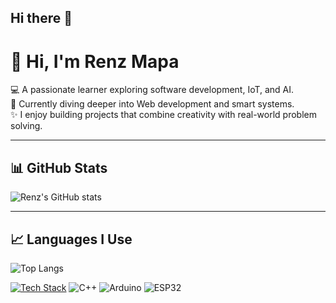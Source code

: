 ## Hi there 👋
# 👋 Hi, I'm Renz Mapa  

💻 A passionate learner exploring software development, IoT, and AI.  
🌱 Currently diving deeper into Web development and smart systems.  
✨ I enjoy building projects that combine creativity with real-world problem solving.  

---

## 📊 GitHub Stats  
![Renz's GitHub stats](https://github-readme-stats.vercel.app/api?username=Maappie&show_icons=true&theme=tokyonight)

---

## 📈 Languages I Use  
![Top Langs](https://github-readme-stats.vercel.app/api/top-langs/?username=Maappie&layout=compact&theme=tokyonight)

[![Tech Stack](https://github-readme-tech-stack.vercel.app/api/cards?lineCount=2&theme=tokyonight&line1=ruby,Ruby,red;html5,HTML5,orange;python,Python,blue&line2=docker,Docker,blue;bash,Bash,black)](https://github.com/Maappie)
![C++](https://img.shields.io/badge/C++-00599C?style=for-the-badge&logo=cplusplus&logoColor=white)
![Arduino](https://img.shields.io/badge/Arduino-00979D?style=for-the-badge&logo=arduino&logoColor=white)
![ESP32](https://img.shields.io/badge)


